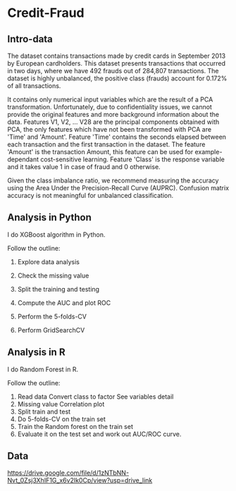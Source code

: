# Credit-Fraud

## Intro-data
The dataset contains transactions made by credit cards in September 2013 by European cardholders.
This dataset presents transactions that occurred in two days, where we have 492 frauds out of 284,807 transactions. The dataset is highly unbalanced, the positive class (frauds) account for 0.172% of all transactions.

It contains only numerical input variables which are the result of a PCA transformation. Unfortunately, due to confidentiality issues, we cannot provide the original features and more background information about the data. Features V1, V2, … V28 are the principal components obtained with PCA, the only features which have not been transformed with PCA are 'Time' and 'Amount'. Feature 'Time' contains the seconds elapsed between each transaction and the first transaction in the dataset. The feature 'Amount' is the transaction Amount, this feature can be used for example-dependant cost-sensitive learning. Feature 'Class' is the response variable and it takes value 1 in case of fraud and 0 otherwise.

Given the class imbalance ratio, we recommend measuring the accuracy using the Area Under the Precision-Recall Curve (AUPRC). Confusion matrix accuracy is not meaningful for unbalanced classification.

## Analysis in Python
I do XGBoost algorithm in Python. 

Follow the outline: 

1. Explore data analysis

2. Check the missing value

3. Split the training and testing

4. Compute the AUC and plot ROC

5. Perform the 5-folds-CV

6. Perform GridSearchCV

## Analysis in R
I do Random Forest in R.

Follow the outline:

1. Read data  Convert class to factor See variables detail 
2. Missing value  Correlation plot 
3. Split train and test 
4. Do 5-folds-CV on the train set 
5. Train the Random forest on the train set
6. Evaluate it on the test set and work out AUC/ROC curve.

## Data
https://drive.google.com/file/d/1zNTbNN-Nvt_0Zsj3XhIF1G_x6v2Ik0Cp/view?usp=drive_link
